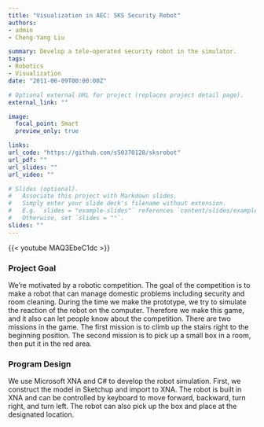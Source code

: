 ```yaml
---
title: "Visualization in AEC: SKS Security Robot"
authors:
- admin
- Cheng-Yang Liu

summary: Develop a tele-operated security robot in the simulator.
tags:
- Robotics
- Visualization
date: "2011-06-09T00:00:00Z"

# Optional external URL for project (replaces project detail page).
external_link: ""

image:
  focal_point: Smart
  preview_only: true

links:
url_code: "https://github.com/s50370128/sksrobot"
url_pdf: ""
url_slides: ""
url_video: ""

# Slides (optional).
#   Associate this project with Markdown slides.
#   Simply enter your slide deck's filename without extension.
#   E.g. `slides = "example-slides"` references `content/slides/example-slides.md`.
#   Otherwise, set `slides = ""`.
slides: ""
---
```

{{< youtube MAQ3EbeC1dc >}}

### Project Goal
We’re motivated by a robotic competition. The goal of the competition is to make a robot that can manage domestic problems including security and room cleaning. During the time we make the prototype, we try to simulate the reaction of the robot on the computer. Therefore we make this game, and it also can let people know about the competition. There are two missions in the game. The first mission is to climb up the stairs right to the beginning position. The second mission is to pick up a small box in a room, then put it in the red area.

### Program Design
We use Microsoft XNA and C# to develop the robot simulation. First, we construct the model in Sketchup and import to XNA. The robot is built in XNA and can be controlled by keyboard to move forward, backward, turn right, and turn left. The robot can also pick up the box and place at the designated location.

